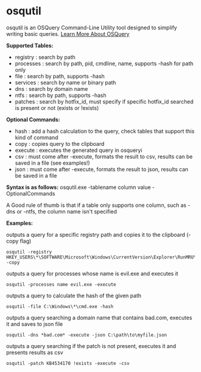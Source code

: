 # osqutil

osqutil is an OSQuery Command-Line Utility tool designed to simplify writing basic queries.
[Learn More About OSQuery](https://osquery.io/)

**Supported Tables:**
  - registry  : search by path
  - processes : search by path, pid, cmdline, name, supports -hash for path only
  - file      : search by path, supports -hash
  - services  : search by name or binary path
  - dns       : search by domain name
  - ntfs      : search by path, supports -hash
  - patches   : search by hotfix_id, must specify if specific hotfix_id searched is present or not (exists or !exists)

**Optional Commands:**
  - hash    : add a hash calculation to the query, check tables that support this kind of command
  - copy    : copies query to the clipboard
  - execute : executes the generated query in osqueryi
  - csv     : must come after -execute, formats the result to csv, results can be saved in a file (see examples!)
  - json    : must come after -execute, formats the result to json, results can be saved in a file

**Syntax is as follows:**
osqutil.exe -tablename column value -OptionalCommands

A Good rule of thumb is that if a table only supports one column, such as -dns or -ntfs, the column name isn't specified

**Examples:**

outputs a query for a specific registry path and copies it to the clipboard (-copy flag)
````console
osqutil -registry HKEY_USERS\*\SOFTWARE\Microsoft\Windows\CurrentVersion\Explorer\RunMRU\* -copy
````
outputs a query for processes whose name is evil.exe and executes it
````console
osqutil -processes name evil.exe -execute
````
outputs a query to calculate the hash of the given path
````console
osqutil -file C:\Windows\*\cmd.exe -hash
````
outputs a query searching a domain name that contains bad.com, executes it and saves to json file
````console
osqutil -dns *bad.com* -execute -json C:\path\to\myfile.json
````
outputs a query searching if the patch is not present, executes it and presents results as csv
````console
osqutil -patch KB4534170 !exists -execute -csv
````
